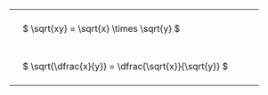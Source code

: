 ---
---

<style type="text/css">
#T_7f51d th.col_heading {
  text-align: left;
  font-size: 1em;
}
#T_7f51d td {
  text-align: left;
  font-size: 1em;
  padding: 1.5em;
}
#T_7f51d_row0_col0, #T_7f51d_row1_col0 {
  width: 400px;
  white-space: pre-wrap;
}
</style>
<table id="T_7f51d">
  <thead>
  </thead>
  <tbody>
    <tr>
      <td id="T_7f51d_row0_col0" class="data row0 col0" >$ \sqrt{xy} = \sqrt{x} \times \sqrt{y} $</td>
    </tr>
    <tr>
      <td id="T_7f51d_row1_col0" class="data row1 col0" >$ \sqrt{\dfrac{x}{y}} = \dfrac{\sqrt{x}}{\sqrt{y}} $</td>
    </tr>
  </tbody>
</table>
